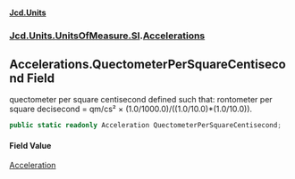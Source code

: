 #### [Jcd.Units](index.md 'index')

### [Jcd.Units.UnitsOfMeasure.SI](Jcd.Units.UnitsOfMeasure.SI.md 'Jcd.Units.UnitsOfMeasure.SI').[Accelerations](Accelerations.md 'Jcd.Units.UnitsOfMeasure.SI.Accelerations')

## Accelerations.QuectometerPerSquareCentisecond Field

quectometer per square centisecond defined such that: rontometer per square decisecond = qm/cs² ×
(1.0/1000.0)/((1.0/10.0)*(1.0/10.0)).

```csharp
public static readonly Acceleration QuectometerPerSquareCentisecond;
```

#### Field Value

[Acceleration](Acceleration.md 'Jcd.Units.UnitTypes.Acceleration')